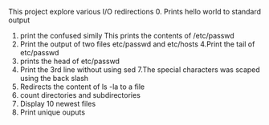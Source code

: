 This project explore various I/O redirections
0. Prints hello world to standard output
1. print the confused simily 
This prints the contents of /etc/passwd
3. Print the output of two files etc/passwd and etc/hosts
4.Print the tail of etc/passwd
5. prints the head of etc/passwd
6. Print the 3rd line without using sed
7.The special characters was scaped using the back slash
8. Redirects the content of ls -la to a file
11. count directories and subdirectories
12. Display 10 newest files
13. Print unique ouputs
